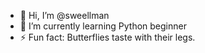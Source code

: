 - 👋 Hi, I’m @sweellman
- 🌱 I’m currently learning Python beginner
- ⚡ Fun fact: Butterflies taste with their legs.

